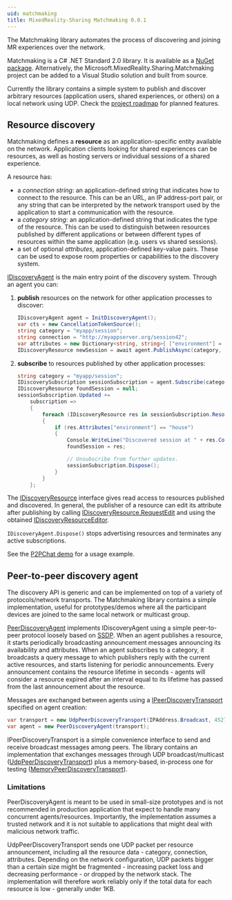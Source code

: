 ```yaml
---
uid: matchmaking
title: MixedReality-Sharing Matchmaking 0.0.1
---
```

The Matchmaking library automates the process of discovering and joining MR experiences over the network.

Matchmaking is a C# .NET Standard 2.0 library. It is available as a [NuGet package](insert_link). Alternatively, the Microsoft.MixedReality.Sharing.Matchmaking project can be added to a Visual Studio solution and built from source.

Currently the library contains a simple system to publish and discover arbitrary resources (application users, shared experiences, or others) on a local network using UDP. Check the [project roadmap](../../../docs/manual/roadmap.md) for planned features.

## Resource discovery

Matchmaking defines a __resource__ as an application-specific entity available on the network. Application clients looking for shared experiences can be resources, as well as hosting servers or individual sessions of a shared experience.

A resource has:

- a _connection string_: an application-defined string that indicates how to connect to the resource. This can be an URL, an IP address-port pair, or any string that can be interpreted by the network transport used by the application to start a communication with the resource.
- a _category string_: an application-defined string that indicates the type of the resource. This can be used to distinguish between resources published by different applications or between different types of resources within the same application (e.g. users vs shared sessions).
- a set of optional _attributes_, application-defined key-value pairs. These can be used to expose room properties or capabilities to the discovery system.

[IDiscoveryAgent](xref:Microsoft.MixedReality.Sharing.Matchmaking.IDiscoveryAgent) is the main entry point of the discovery system. Through an agent you can:

1. **publish** resources on the network for other application processes to discover:

    ```csharp
    IDiscoveryAgent agent = InitDiscoveryAgent();
    var cts = new CancellationTokenSource();
    string category = "myapp/session";
    string connection = "http://myappserver.org/session42";
    var attributes = new Dictionary<string, string>{ ["environment"] = "house" };
    IDiscoveryResource newSession = await agent.PublishAsync(category, connection, attributes, cts.Token);
    ```

2. **subscribe** to resources published by other application processes:

    ```csharp
    string category = "myapp/session";
    IDiscoverySubscription sessionSubscription = agent.Subscribe(category);
    IDiscoveryResource foundSession = null;
    sessionSubscription.Updated +=
        subscription =>
        {
            foreach (IDiscoveryResource res in sessionSubscription.Resources)
            {
                if (res.Attributes["environment"] == "house")
                {
                    Console.WriteLine("Discovered session at " + res.Connection);
                    foundSession = res;

                    // Unsubscribe from further updates.
                    sessionSubscription.Dispose();
                }
            }
        };
    ```

The [IDiscoveryResource](xref:Microsoft.MixedReality.Sharing.Matchmaking.IDiscoveryResource) interface gives read access to resources published and discovered. In general, the publisher of a resource can edit its attribute after publishing by calling [IDiscoveryResource.RequestEdit](xref:Microsoft.MixedReality.Sharing.Matchmaking.IDiscoveryResource.RequestEdit) and using the obtained [IDiscoveryResourceEditor](xref:Microsoft.MixedReality.Sharing.Matchmaking.IDiscoveryResourceEditor).

`IDiscoveryAgent.Dispose()` stops advertising resources and terminates any active subscriptions.

See the [P2PChat demo](../examples/P2PChat/P2PChat.cs) for a usage example.

## Peer-to-peer discovery agent

The discovery API is generic and can be implemented on top of a variety of protocols/network transports. The Matchmaking library contains a simple implementation, useful for prototypes/demos where all the participant devices are joined to the same local network or multicast group.

[PeerDiscoveryAgent](xref:Microsoft.MixedReality.Sharing.Matchmaking.PeerDiscoveryAgent) implements IDiscoveryAgent using a simple peer-to-peer protocol loosely based on [SSDP](https://tools.ietf.org/html/draft-cai-ssdp-v1-03). When an agent publishes a resource, it starts periodically broadcasting announcement messages announcing its availability and attributes. When an agent subscribes to a category, it broadcasts a query message to which publishers reply with the current active resources, and starts listening for periodic announcements. Every announcement contains the resource lifetime in seconds - agents will consider a resource expired after an interval equal to its lifetime has passed from the last announcement about the resource.

Messages are exchanged between agents using a [IPeerDiscoveryTransport](xref:Microsoft.MixedReality.Sharing.Matchmaking.IPeerDiscoveryTransport) specified on agent creation:

```csharp
var transport = new UdpPeerDiscoveryTransport(IPAddress.Broadcast, 45278);
var agent = new PeerDiscoveryAgent(transport);
```

IPeerDiscoveryTransport is a simple convenience interface to send and receive broadcast messages among peers. The library contains an implementation that exchanges messages through UDP broadcast/multicast ([UdpPeerDiscoveryTransport](xref:Microsoft.MixedReality.Sharing.Matchmaking.IPeerDiscoveryTransport)) plus a memory-based, in-process one for testing ([MemoryPeerDiscoveryTransport](xref:Microsoft.MixedReality.Sharing.Matchmaking.MemoryPeerDiscoveryTransport)).

### Limitations

PeerDiscoveryAgent is meant to be used in small-size prototypes and is not recommended in production application that expect to handle many concurrent agents/resources. Importantly, the implementation assumes a trusted network and it is not suitable to applications that might deal with malicious network traffic.

UdpPeerDiscoveryTransport sends one UDP packet per resource announcement, including all the resource data - category, connection, attributes. Depending on the network configuration, UDP packets bigger than a certain size might be fragmented - increasing packet loss and decreasing performance - or dropped by the network stack. The implementation will therefore work reliably only if the total data for each resource is low - generally under 1KB.
